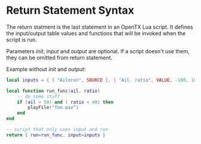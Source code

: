 # Return Statement Syntax

The return statment is the last statement in an OpenTX Lua script.  It defines the input/output table values and functions that will be invoked when the script is run.

Parameters *init*, *input* and *output* are optional. If a script doesn't use them, they can be omitted from return statement.

Example without *init* and *output*:

```lua
local inputs = { { "Aileron", SOURCE }, { "Ail. ratio", VALUE, -100, 100, 0 } }

local function run_func(ail, ratio)
    -- do some stuff
    if (ail > 50) and ( ratio < 40) then
        playFile("foo.wav")    
    end
end

-- script that only uses input and run
return { run=run_func, input=inputs }
```